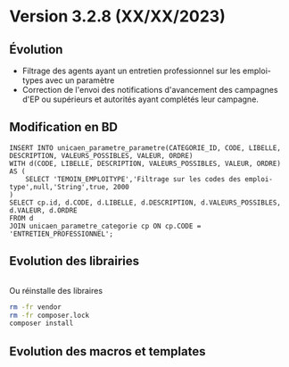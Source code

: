 Version 3.2.8 (XX/XX/2023)
====

Évolution
---
- Filtrage des agents ayant un entretien professionnel sur les emploi-types avec un paramètre 
- Correction de l'envoi des notifications d'avancement des campagnes d'EP ou supérieurs et autorités ayant complétés leur campagne.

Modification en BD
---

```postgresql
INSERT INTO unicaen_parametre_parametre(CATEGORIE_ID, CODE, LIBELLE, DESCRIPTION, VALEURS_POSSIBLES, VALEUR, ORDRE)
WITH d(CODE, LIBELLE, DESCRIPTION, VALEURS_POSSIBLES, VALEUR, ORDRE) AS (
    SELECT 'TEMOIN_EMPLOITYPE','Filtrage sur les codes des emploi-type',null,'String',true, 2000
)
SELECT cp.id, d.CODE, d.LIBELLE, d.DESCRIPTION, d.VALEURS_POSSIBLES, d.VALEUR, d.ORDRE
FROM d
JOIN unicaen_parametre_categorie cp ON cp.CODE = 'ENTRETIEN_PROFESSIONNEL';
```

Evolution des librairies 
---



```bash
```

Ou réinstalle des libraires 
```bash
rm -fr vendor
rm -fr composer.lock
composer install
```

Evolution des macros et templates 
---

